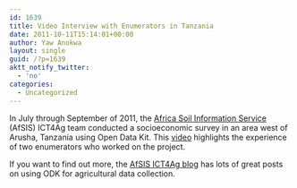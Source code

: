 ```yaml
---
id: 1639
title: Video Interview with Enumerators in Tanzania
date: 2011-10-11T15:14:01+00:00
author: Yaw Anokwa
layout: single
guid: /?p=1639
aktt_notify_twitter:
  - 'no'
categories:
  - Uncategorized
---
```

In July through September of 2011, the [Africa Soil Information Service](http://africasoils.net/) (AfSIS) ICT4Ag team conducted a socioeconomic survey in an area west of Arusha, Tanzania using Open Data Kit. This [video](https://www.youtube.com/watch?v=afrxy8rIn2M) highlights the experience of two enumerators who worked on the project.



If you want to find out more, the [AfSIS ICT4Ag blog](http://africasoils.net/labs/mapping/enumerators-offer-perspectives-on-ict4ag-pilot-survey/) has lots of great posts on using ODK for agricultural data collection.
